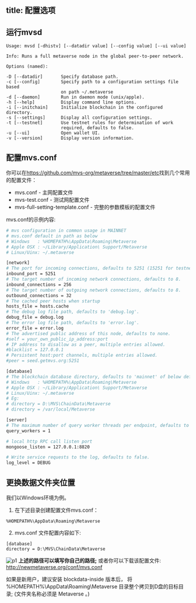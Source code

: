 title: 配置选项
---

## 运行mvsd

```
Usage: mvsd [-dhistv] [--datadir value] [--config value] [--ui value]      

Info: Runs a full metaverse node in the global peer-to-peer network.     

Options (named):

-D [--datadir]       Specify database path.                              
-c [--config]        Specify path to a configuration settings file based 
                     on path ~/.metaverse                                
-d [--daemon]        Run in daemon mode (unix/apple).                    
-h [--help]          Display command line options.                       
-i [--initchain]     Initialize blockchain in the configured directory.  
-s [--settings]      Display all configuration settings.                 
-t [--testnet]       Use testnet rules for determination of work         
                     required, defaults to false.                        
-u [--ui]            Open wallet UI.                                     
-v [--version]       Display version information.
```

## 配置mvs.conf
你可以在<https://github.com/mvs-org/metaverse/tree/master/etc>找到几个常用的配置文件：
* mvs.conf - 主网配置文件
* mvs-test.conf - 测试网配置文件
* mvs-full-setting-template.conf  - 完整的参数模板的配置文件

mvs.conf的示例内容:
```bash
# mvs configuration in common usage in MAINNET
# mvs.conf default in path as below
# Windows   : %HOMEPATH%\AppData\Roaming\Metaverse
# Apple OSX : ~/Library/Application\ Support/Metaverse
# Linux/Uinx: ~/.metaverse

[network]
# The port for incoming connections, defaults to 5251 (15251 for testnet).
inbound_port = 5251
# The target number of incoming network connections, defaults to 8.
inbound_connections = 256
# The target number of outgoing network connections, defaults to 8.
outbound_connections = 32
# The cached peer hosts when startup
hosts_file = hosts.cache
# The debug log file path, defaults to 'debug.log'.
debug_file = debug.log
# The error log file path, defaults to 'error.log'.
error_file = error.log
# The advertised public address of this node, defaults to none.
#self = your_own_public_ip_address:port
# IP address to disallow as a peer, multiple entries allowed.
#blacklist = 127.0.0.1
# Persistent host:port channels, multiple entries allowed.
#peer = seed.getmvs.org:5251

[database]
# The blockchain database directory, defaults to 'mainnet' of below default path.
# Windows   : %HOMEPATH%\AppData\Roaming\Metaverse
# Apple OSX : ~/Library/Application\ Support/Metaverse
# Linux/Uinx: ~/.metaverse
# Eg:
# directory = D:\MVS\ChainData\Metaverse
# directory = /var/local/Metaverse

[server]
# The maximum number of query worker threads per endpoint, defaults to 1.
query_workers = 1

# local http RPC call listen port
mongoose_listen = 127.0.0.1:8820

# Write service requests to the log, defaults to false.
log_level = DEBUG
```

## 更换数据文件夹位置
我们以Windows环境为例。

1. 在下述目录创建配置文件mvs.conf：
```
%HOMEPATH%\AppData\Roaming\Metaverse
```

2. mvs.conf 文件配置内容如下:
```
[database]
directory = D:\MVS\ChainData\Metaverse
```
![p1](http://dlmvs1.oss-cn-hangzhou.aliyuncs.com/conf/20170929181838.jpg)
**上述的路径可以填写你自己的路径;**
或者你可以下载该配置文件:
<http://newmetaverse.org/conf/mvs.conf>

如果是新用户，建议安装 blockdata-inside 版本后，
将 %HOMEPATH%\AppData\Roaming\Metaverse 目录整个拷贝到D盘的目标目录;
(文件夹名称必须是 Metaverse 。)
